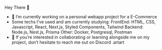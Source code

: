 Hey There 👋

- 🔭 I’m currently working on a personal webapp project for a E-Commerce
- Some techs I've used and am currently studying:
  FrontEnd: HTML, CSS, Javascript, React, Next.js, Styled Components, Tailwind
  Backend: Node.js, Nest.js, Prisma
  Other: Docker, Postgresql, Postman
- 🤔 If you’re interested in collaborating or learning alongside me on my project, don’t hesitate to reach me out on Discord .artart


